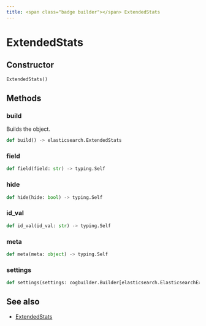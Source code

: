 ```yaml
---
title: <span class="badge builder"></span> ExtendedStats
---
```

# <span class="badge builder"></span> ExtendedStats

## Constructor

```python
ExtendedStats()
```
## Methods

### <span class="badge object-method"></span> build

Builds the object.

```python
def build() -> elasticsearch.ExtendedStats
```

### <span class="badge object-method"></span> field

```python
def field(field: str) -> typing.Self
```

### <span class="badge object-method"></span> hide

```python
def hide(hide: bool) -> typing.Self
```

### <span class="badge object-method"></span> id_val

```python
def id_val(id_val: str) -> typing.Self
```

### <span class="badge object-method"></span> meta

```python
def meta(meta: object) -> typing.Self
```

### <span class="badge object-method"></span> settings

```python
def settings(settings: cogbuilder.Builder[elasticsearch.ElasticsearchExtendedStatsSettings]) -> typing.Self
```

## See also

 * <span class="badge object-type-class"></span> [ExtendedStats](./object-ExtendedStats.md)
